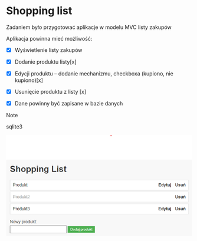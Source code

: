 # Shopping list


Zadaniem było przygotować aplikacje w modelu MVC listy zakupów​

Aplikacja powinna mieć możliwość:​

- [x] Wyświetlenie listy zakupów​ 

- [x] Dodanie produktu listy​ [x]

- [x] Edycji produktu – dodanie mechanizmu, checkboxa (kupiono, nie kupiono)​ [x]

- [x] Usunięcie produktu z listy​ [x]

- [x] Dane powinny być zapisane w bazie danych​  

> [!NOTE]
> sqlite3



![alt text](https://github.com/gitmateo/Django/blob/main/Shopping_list.png?raw=true)